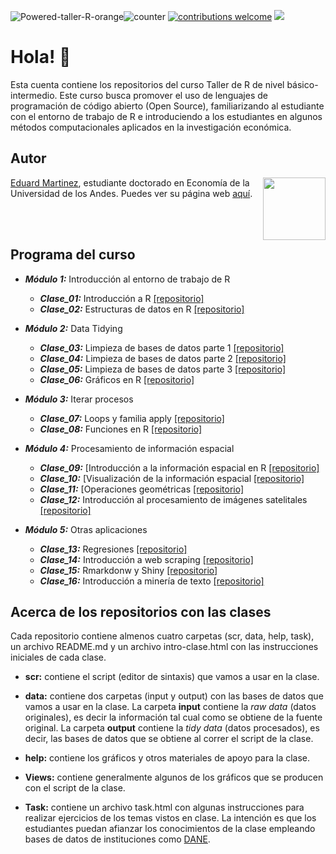 ![Powered-taller-R-orange](https://img.shields.io/badge/Powered_by-Taller_R-blue?logo=R)![counter](https://enoj5nxaomlx2al.m.pipedream.net) [![contributions welcome](https://img.shields.io/badge/contributions-welcome-brightgreen.svg?style=flat)](https://github.com/taller-R/readme/issues) ![](https://img.shields.io/github/followers/taller-R?style=social)

<!-- https://www.geeksforgeeks.org/how-to-add-a-readme-to-your-github-profile/ -->

# Hola! :wave:

Esta cuenta contiene los repositorios del curso Taller de R de nivel básico-intermedio. Este curso busca promover el uso de lenguajes de programación de código abierto (Open Source), familiarizando al estudiante con el entorno de trabajo de R e introduciendo a los estudiantes en algunos métodos computacionales aplicados en la investigación económica. 

## Autor

<img src="https://avatars2.githubusercontent.com/u/24576122?s=400&u=8092eac7857baab63d2e0c7243e473463b082b1a&v=4" align="right" width=100 height=100 alt="" />

[Eduard Martinez](https://github.com/eduard-martinez), estudiante doctorado en Economía de la Universidad de los Andes. Puedes ver su página web [aquí](https://eduard-martinez.github.io).

<br> </br> 

## Programa del curso

* ***Módulo 1:*** Introducción al entorno de trabajo de R

  + ***Clase_01:*** Introducción a R [[repositorio]](https://github.com/taller-R/clase_1)
  + ***Clase_02:*** Estructuras de datos en R [[repositorio]](https://github.com/taller-R/clase_2)
    
* ***Módulo 2:*** Data Tidying 

  + ***Clase_03:*** Limpieza de bases de datos parte 1 [[repositorio]](https://github.com/taller-R/clase_3)
  + ***Clase_04:*** Limpieza de bases de datos parte 2 [[repositorio]](https://github.com/taller-R/clase_4)
  + ***Clase_05:*** Limpieza de bases de datos parte 3 [[repositorio]](https://github.com/taller-R/clase_5)
  + ***Clase_06:*** Gráficos en R [[repositorio]](https://github.com/taller-R/Clase_6)
   
* ***Módulo 3:*** Iterar procesos

  + ***Clase_07:*** Loops y familia apply [[repositorio]](https://github.com/taller-R/clase_7)
  + ***Clase_08:*** Funciones en R [[repositorio]](https://github.com/taller-R/clase_8)
     
* ***Módulo 4:*** Procesamiento de información espacial
    
  + ***Clase_09:*** [Introducción a la información espacial en R [[repositorio]](https://github.com/taller-R/clase_9)
  + ***Clase_10:*** [Visualización de la información espacial [[repositorio]](https://github.com/taller-R/clase_10)
  + ***Clase_11:*** [Operaciones geométricas [[repositorio]](https://github.com/taller-R/clase_11)
  + ***Clase_12:*** Introducción al procesamiento de imágenes satelitales [[repositorio]](https://github.com/taller-R/clase_12)
   
* ***Módulo 5:***  Otras aplicaciones
     
  + ***Clase_13:*** Regresiones [[repositorio]](https://github.com/taller-R/clase_13)
  + ***Clase_14:*** Introducción a web scraping [[repositorio]](https://github.com/taller-R/clase_14)
  + ***Clase_15:*** Rmarkdonw y Shiny [[repositorio]](https://github.com/taller-R/clase_15)
  + ***Clase_16:*** Introducción a minería de texto [[repositorio]](https://github.com/taller-R/clase_16)

## Acerca de los repositorios con las clases

Cada repositorio contiene almenos cuatro carpetas (scr, data, help, task), un archivo README.md y un archivo intro-clase.html con las instrucciones iniciales de cada clase.

* **scr:** contiene el script (editor de sintaxis) que vamos a usar en la clase.

* **data:** contiene dos carpetas (input y output) con las bases de datos que vamos a usar en la clase. La carpeta **input** contiene la *raw data* (datos originales), es decir la información tal cual como se obtiene de la fuente original. La carpeta **output** contiene la *tidy data* (datos procesados), es decir, las bases de datos que se obtiene al correr el script de la clase.

* **help:** contiene los gráficos y otros materiales de apoyo para la clase.

* **Views:** contiene generalmente algunos de los gráficos que se producen con el script de la clase.

* **Task:**  contiene un archivo task.html con algunas instrucciones para realizar ejercicios de los temas vistos en clase. La intención es que los estudiantes puedan afianzar los conocimientos de la clase empleando bases de datos de instituciones como [DANE](https://www.dane.gov.co). 




